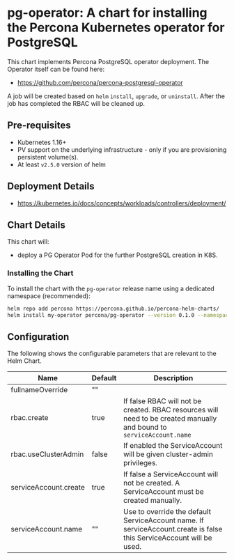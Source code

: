 # pg-operator: A chart for installing the Percona Kubernetes operator for PostgreSQL

This chart implements Percona PostgreSQL operator deployment. The Operator itself can be found here:
* <https://github.com/percona/percona-postgresql-operator>

A job will be created based on `helm` `install`, `upgrade`, or `uninstall`. After the
job has completed the RBAC will be cleaned up.

## Pre-requisites
* Kubernetes 1.16+
* PV support on the underlying infrastructure - only if you are provisioning persistent volume(s).
* At least `v2.5.0` version of helm

## Deployment Details
* <https://kubernetes.io/docs/concepts/workloads/controllers/deployment/>

## Chart Details
This chart will:
* deploy a PG Operator Pod for the further PostgreSQL creation in K8S.

### Installing the Chart
To install the chart with the `pg-operator` release name using a dedicated namespace (recommended):

```sh
helm repo add percona https://percona.github.io/percona-helm-charts/
helm install my-operator percona/pg-operator --version 0.1.0 --namespace my-namespace
```

## Configuration

The following shows the configurable parameters that are relevant to the Helm
Chart.

| Name | Default | Description |
| ---- | ------- | ----------- |
| fullnameOverride | "" |  |
| rbac.create | true | If false RBAC will not be created. RBAC resources will need to be created manually and bound to `serviceAccount.name` |
| rbac.useClusterAdmin | false | If enabled the ServiceAccount will be given cluster-admin privileges. |
| serviceAccount.create | true | If false a ServiceAccount will not be created. A ServiceAccount must be created manually. |
| serviceAccount.name | "" | Use to override the default ServiceAccount name. If serviceAccount.create is false this ServiceAccount will be used. |
